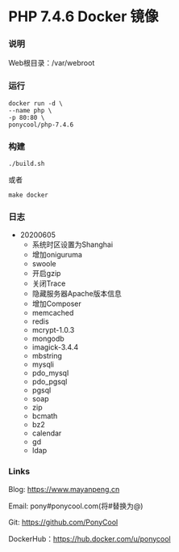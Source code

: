 # PHP 7.4.6 Docker 镜像

### 说明

Web根目录：/var/webroot

### 运行

``` 
docker run -d \
--name php \
-p 80:80 \
ponycool/php-7.4.6
```

### 构建

``` 
./build.sh
```

或者

``` 
make docker
```

### 日志

* 20200605
  + 系统时区设置为Shanghai
  + 增加oniguruma
  + swoole
  + 开启gzip
  + 关闭Trace
  + 隐藏服务器Apache版本信息
  + 增加Composer
  + memcached 
  + redis
  + mcrypt-1.0.3
  + mongodb
  + imagick-3.4.4
  + mbstring
  + mysqli
  + pdo_mysql
  + pdo_pgsql
  + pgsql
  + soap
  + zip
  + bcmath
  + bz2
  + calendar
  + gd
  + ldap

### Links

Blog: https://www.mayanpeng.cn

Email: pony#ponycool.com(将#替换为@)

Git: https://github.com/PonyCool

DockerHub：https://hub.docker.com/u/ponycool
